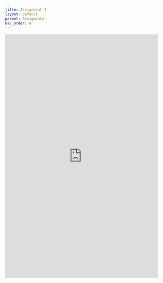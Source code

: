 ```yaml
---
title: Assignment 4
layout: default
parent: Assigments
nav_order: 4
---
```

<iframe 
    src="https://docs.google.com/document/d/e/2PACX-1vTSkT_DyaVuuFY6WhBZjNXmT3hrnn4gmQDZf-tmupquM7ZCCr75FH6JrrpQZeQkgN7d_UUihL8fFNkT/pub?embedded=true" 
    width="100%" 
    height="800px" 
    frameborder="0" 
    allowfullscreen>
</iframe>
